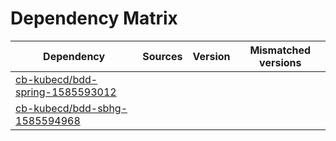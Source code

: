 # Dependency Matrix

Dependency | Sources | Version | Mismatched versions
---------- | ------- | ------- | -------------------
[cb-kubecd/bdd-spring-1585593012](https://github.com/cb-kubecd/bdd-spring-1585593012.git) |  | []() | 
[cb-kubecd/bdd-sbhg-1585594968](https://github.com/cb-kubecd/bdd-sbhg-1585594968.git) |  | []() | 
